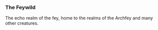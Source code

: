 ### The Feywild

The echo realm of the fey, home to the realms of the Archfey and many other creatures. 
